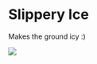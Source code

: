 # Slippery Ice
Makes the ground icy :)

![](https://user-images.githubusercontent.com/29258204/148679713-5b6a8651-6954-4d60-8e95-d0a4ce940ee4.gif)
